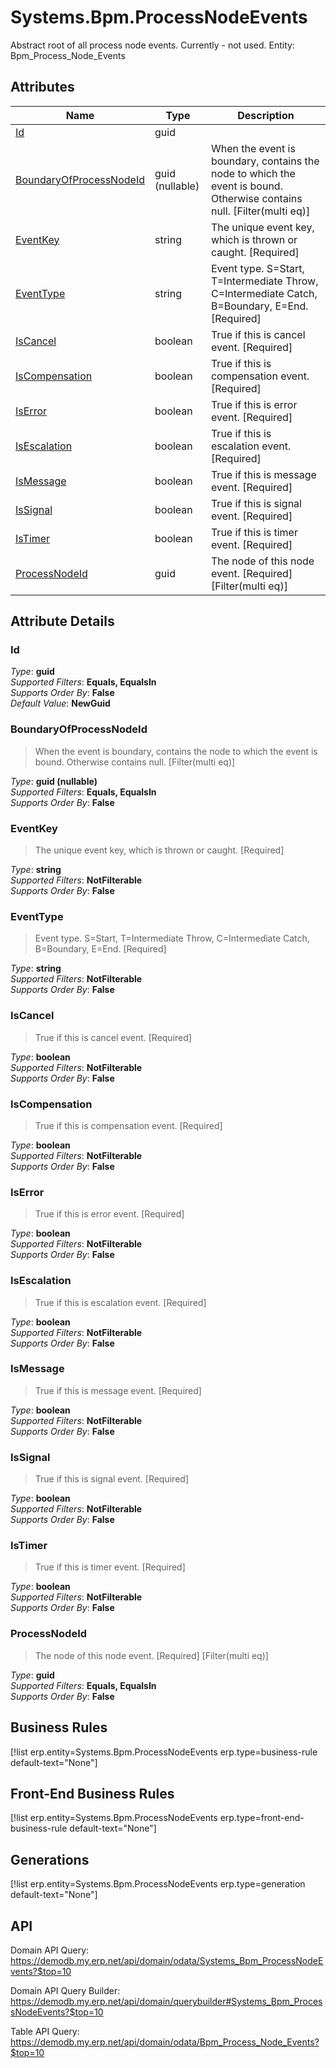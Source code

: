 # Systems.Bpm.ProcessNodeEvents

Abstract root of all process node events. Currently - not used. Entity: Bpm_Process_Node_Events

## Attributes

| Name | Type | Description |
| ---- | ---- | --- |
| [Id](Systems.Bpm.ProcessNodeEvents.md#Id) | guid |  
| [BoundaryOfProcessNodeId](Systems.Bpm.ProcessNodeEvents.md#BoundaryOfProcessNodeId) | guid (nullable) | When the event is boundary, contains the node to which the event is bound. Otherwise contains null. [Filter(multi eq)] 
| [EventKey](Systems.Bpm.ProcessNodeEvents.md#EventKey) | string | The unique event key, which is thrown or caught. [Required] 
| [EventType](Systems.Bpm.ProcessNodeEvents.md#EventType) | string | Event type. S=Start, T=Intermediate Throw, C=Intermediate Catch, B=Boundary, E=End. [Required] 
| [IsCancel](Systems.Bpm.ProcessNodeEvents.md#IsCancel) | boolean | True if this is cancel event. [Required] 
| [IsCompensation](Systems.Bpm.ProcessNodeEvents.md#IsCompensation) | boolean | True if this is compensation event. [Required] 
| [IsError](Systems.Bpm.ProcessNodeEvents.md#IsError) | boolean | True if this is error event. [Required] 
| [IsEscalation](Systems.Bpm.ProcessNodeEvents.md#IsEscalation) | boolean | True if this is escalation event. [Required] 
| [IsMessage](Systems.Bpm.ProcessNodeEvents.md#IsMessage) | boolean | True if this is message event. [Required] 
| [IsSignal](Systems.Bpm.ProcessNodeEvents.md#IsSignal) | boolean | True if this is signal event. [Required] 
| [IsTimer](Systems.Bpm.ProcessNodeEvents.md#IsTimer) | boolean | True if this is timer event. [Required] 
| [ProcessNodeId](Systems.Bpm.ProcessNodeEvents.md#ProcessNodeId) | guid | The node of this node event. [Required] [Filter(multi eq)] 


## Attribute Details

### Id

_Type_: **guid**  
_Supported Filters_: **Equals, EqualsIn**  
_Supports Order By_: **False**  
_Default Value_: **NewGuid**  

### BoundaryOfProcessNodeId

> When the event is boundary, contains the node to which the event is bound. Otherwise contains null. [Filter(multi eq)]

_Type_: **guid (nullable)**  
_Supported Filters_: **Equals, EqualsIn**  
_Supports Order By_: **False**  

### EventKey

> The unique event key, which is thrown or caught. [Required]

_Type_: **string**  
_Supported Filters_: **NotFilterable**  
_Supports Order By_: **False**  

### EventType

> Event type. S=Start, T=Intermediate Throw, C=Intermediate Catch, B=Boundary, E=End. [Required]

_Type_: **string**  
_Supported Filters_: **NotFilterable**  
_Supports Order By_: **False**  

### IsCancel

> True if this is cancel event. [Required]

_Type_: **boolean**  
_Supported Filters_: **NotFilterable**  
_Supports Order By_: **False**  

### IsCompensation

> True if this is compensation event. [Required]

_Type_: **boolean**  
_Supported Filters_: **NotFilterable**  
_Supports Order By_: **False**  

### IsError

> True if this is error event. [Required]

_Type_: **boolean**  
_Supported Filters_: **NotFilterable**  
_Supports Order By_: **False**  

### IsEscalation

> True if this is escalation event. [Required]

_Type_: **boolean**  
_Supported Filters_: **NotFilterable**  
_Supports Order By_: **False**  

### IsMessage

> True if this is message event. [Required]

_Type_: **boolean**  
_Supported Filters_: **NotFilterable**  
_Supports Order By_: **False**  

### IsSignal

> True if this is signal event. [Required]

_Type_: **boolean**  
_Supported Filters_: **NotFilterable**  
_Supports Order By_: **False**  

### IsTimer

> True if this is timer event. [Required]

_Type_: **boolean**  
_Supported Filters_: **NotFilterable**  
_Supports Order By_: **False**  

### ProcessNodeId

> The node of this node event. [Required] [Filter(multi eq)]

_Type_: **guid**  
_Supported Filters_: **Equals, EqualsIn**  
_Supports Order By_: **False**  



## Business Rules

[!list erp.entity=Systems.Bpm.ProcessNodeEvents erp.type=business-rule default-text="None"]

## Front-End Business Rules

[!list erp.entity=Systems.Bpm.ProcessNodeEvents erp.type=front-end-business-rule default-text="None"]

## Generations

[!list erp.entity=Systems.Bpm.ProcessNodeEvents erp.type=generation default-text="None"]

## API

Domain API Query:
<https://demodb.my.erp.net/api/domain/odata/Systems_Bpm_ProcessNodeEvents?$top=10>

Domain API Query Builder:
<https://demodb.my.erp.net/api/domain/querybuilder#Systems_Bpm_ProcessNodeEvents?$top=10>

Table API Query:
<https://demodb.my.erp.net/api/domain/odata/Bpm_Process_Node_Events?$top=10>


